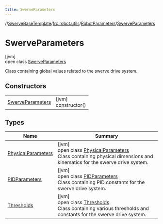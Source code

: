 ```yaml
---
title: SwerveParameters
---
```

//[SwerveBaseTemplate](../../../../index.html)/[frc.robot.utils](../../index.html)/[RobotParameters](../index.html)/[SwerveParameters](index.html)



# SwerveParameters



[jvm]\
open class [SwerveParameters](index.html)

Class containing global values related to the swerve drive system.



## Constructors


| | |
|---|---|
| [SwerveParameters](-swerve-parameters.html) | [jvm]<br>constructor() |


## Types


| Name | Summary |
|---|---|
| [PhysicalParameters](-physical-parameters/index.html) | [jvm]<br>open class [PhysicalParameters](-physical-parameters/index.html)<br>Class containing physical dimensions and kinematics for the swerve drive system. |
| [PIDParameters](-p-i-d-parameters/index.html) | [jvm]<br>open class [PIDParameters](-p-i-d-parameters/index.html)<br>Class containing PID constants for the swerve drive system. |
| [Thresholds](-thresholds/index.html) | [jvm]<br>open class [Thresholds](-thresholds/index.html)<br>Class containing various thresholds and constants for the swerve drive system. |

